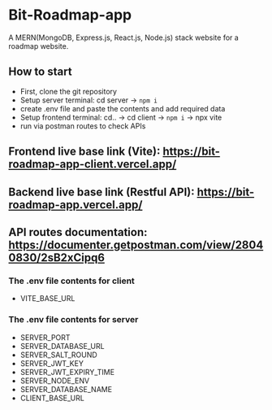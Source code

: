 # Bit-Roadmap-app
A MERN(MongoDB, Express.js, React.js, Node.js) stack website for a roadmap website.

## How to start
- First, clone the git repository
- Setup server terminal: cd server -> ```npm i``` 
- create .env file and paste the contents and add required data
- Setup frontend terminal: cd.. -> cd client -> ```npm i``` -> npx vite
- run via postman routes to check APIs

## Frontend live base link (Vite): https://bit-roadmap-app-client.vercel.app/
## Backend live base link (Restful API): https://bit-roadmap-app.vercel.app/

## API routes documentation: https://documenter.getpostman.com/view/28040830/2sB2xCipq6

### The .env file contents for client
- VITE_BASE_URL

### The .env file contents for server
- SERVER_PORT
- SERVER_DATABASE_URL
- SERVER_SALT_ROUND
- SERVER_JWT_KEY
- SERVER_JWT_EXPIRY_TIME
- SERVER_NODE_ENV
- SERVER_DATABASE_NAME
- CLIENT_BASE_URL


